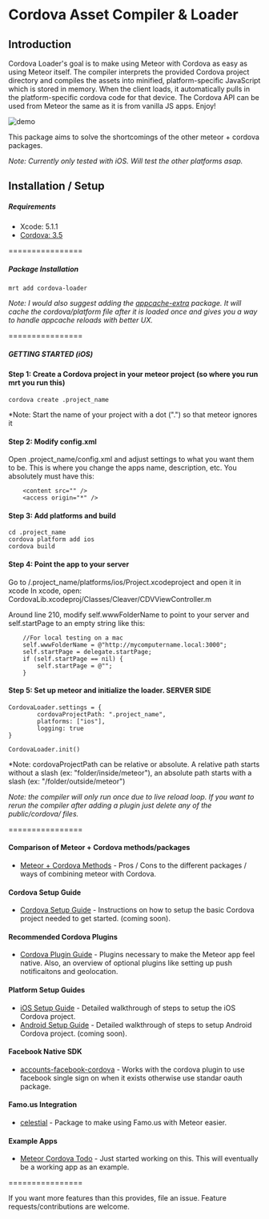 Cordova Asset Compiler & Loader
================

## Introduction

Cordova Loader's goal is to make using Meteor with Cordova as easy as using Meteor itself. The compiler interprets the provided Cordova project directory and compiles the assets into minified, platform-specific JavaScript which is stored in memory. When the client loads, it automatically pulls in the platform-specific cordova code for that device. The Cordova API can be used from Meteor the same as it is from vanilla JS apps. Enjoy!

![demo](http://cl.ly/image/29231q3f0N46/Image%202014-06-30%20at%2010.40.07%20AM.png)

This package aims to solve the shortcomings of the other meteor + cordova packages. 

*Note: Currently only tested with iOS. Will test the other platforms asap.*


## Installation / Setup

##### Requirements
* Xcode: 5.1.1
* [Cordova: 3.5](http://cordova.apache.org/)

================

##### Package Installation
````
mrt add cordova-loader
````
*Note: I would also suggest adding the [appcache-extra](http://github.com/andrewreedy/meteor-appcache-extra) package. It will cache the cordova/platform file after it is loaded once and gives you a way to handle appcache reloads with better UX.*

================

##### GETTING STARTED (iOS)
#### Step 1: Create a Cordova project in your meteor project (so where you run mrt you run this)
````
cordova create .project_name
````
*Note: Start the name of your project with a dot (".") so that meteor ignores it


#### Step 2: Modify config.xml
Open .project_name/config.xml and adjust settings to what you want them to be. This is where you change the apps name, description, etc. You absolutely must have this:
````
	<content src="" />
	<access origin="*" />
````

#### Step 3: Add platforms and build
````
cd .project_name
cordova platform add ios
cordova build
````


#### Step 4: Point the app to your server
Go to /.project_name/platforms/ios/Project.xcodeproject and open it in xcode
In xcode, open: CordovaLib.xcodeproj/Classes/Cleaver/CDVViewController.m

Around line 210, modify self.wwwFolderName to point to your server and self.startPage to an empty string like this:
````
	//For local testing on a mac
    self.wwwFolderName = @"http://mycomputername.local:3000";
    self.startPage = delegate.startPage;
    if (self.startPage == nil) {
        self.startPage = @"";
    }
````

#### Step 5: Set up meteor and initialize the loader. SERVER SIDE
````
CordovaLoader.settings = {
		cordovaProjectPath: ".project_name",
		platforms: ["ios"],
		logging: true
}

CordovaLoader.init()
````
*Note: cordovaProjectPath can be relative or absolute. A relative path starts without a slash (ex: "folder/inside/meteor"), an absolute path starts with a slash (ex: "/folder/outside/meteor")




*Note: the compiler will only run once due to live reload loop. If you want to rerun the compiler after adding a plugin just delete any of the public/cordova/ files.*

================

#### Comparison of Meteor + Cordova methods/packages
* [Meteor + Cordova Methods](https://github.com/andrewreedy/meteor-cordova-loader/wiki/Meteor---Cordova-Methods) - Pros / Cons to the different packages / ways of combining meteor with Cordova.

#### Cordova Setup Guide
* [Cordova Setup Guide](https://github.com/andrewreedy/meteor-cordova-loader/wiki/Cordova-Setup) - Instructions on how to setup the basic Cordova project needed to get started. (coming soon).

#### Recommended Cordova Plugins
* [Cordova Plugin Guide](https://github.com/andrewreedy/meteor-cordova-loader/wiki/Cordova-Plugins) - Plugins necessary to make the Meteor app feel native. Also, an overview of optional plugins like setting up push notificaitons and geolocation.

#### Platform Setup Guides
* [iOS Setup Guide](https://github.com/andrewreedy/meteor-cordova-loader/wiki/iOS-Setup) - Detailed walkthrough of steps to setup the iOS Cordova project.
* [Android Setup Guide](https://github.com/andrewreedy/meteor-cordova-loader/wiki/Anroid-Setup) - Detailed walkthrough of steps to setup Android Cordova project. (coming soon).

#### Facebook Native SDK
* [accounts-facebook-cordova](https://github.com/andrewreedy/meteor-accounts-facebook-cordova) - Works with the cordova plugin to use facebook single sign on when it exists otherwise use standar oauth package.

#### Famo.us Integration
* [celestial](https://github.com/andrewreedy/meteor-celestial) - Package to make using Famo.us with Meteor easier.

#### Example Apps
* [Meteor Cordova Todo](https://github.com/andrewreedy/meteor-cordova-todo) - Just started working on this. This will eventually be a working app as an example.

================

If you want more features than this provides, file an issue. Feature requests/contributions are welcome.
